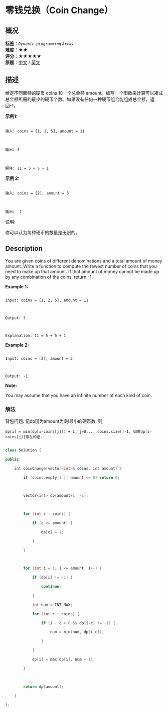 # 零钱兑换（Coin Change）
## 概况
**标签**：*`Dynamic-programming`*  *`Array`*<br>
**难度**：★★<br>
**评分**：★★★★★<br>
**原题**：[中文](https://leetcode-cn.com/problems/coin-change) / [英文](https://leetcode.com/problems/coin-change)
## 描述

给定不同面额的硬币 coins 和一个总金额 amount。编写一个函数来计算可以凑成总金额所需的最少的硬币个数。如果没有任何一种硬币组合能组成总金额，返回-1。



**示例1:**

```

输入: coins = [1, 2, 5], amount = 11



输出: 3 



解释: 11 = 5 + 5 + 1

```



**示例 2:**

```

输入: coins = [2], amount = 3



输出: -1

```



说明:

你可以认为每种硬币的数量是无限的。



## Description

You are given coins of different denominations and a total amount of money amount. Write a function to compute the fewest number of coins that you need to make up that amount. If that amount of money cannot be made up by any combination of the coins, return -1.



**Example 1:**

```

Input: coins = [1, 2, 5], amount = 11



Output: 3 



Explanation: 11 = 5 + 5 + 1

```



**Example 2:**

```

Input: coins = [2], amount = 3



Output: -1

```

**Note:**



You may assume that you have an infinite number of each kind of coin.



### 解法

背包问题. 记dp[i]为amount为i时最小的硬币数, 则



    dp[i] = min(dp[i-coins[j]]) + 1, j=0,...,coins.size()-1, 如果dp[i-coins[j]]存在的话.



```c++

class Solution {

public:

    int coinChange(vector<int>& coins, int amount) {

        if (coins.empty() || amount <= 0) return 0;

        

        vector<int> dp(amount+1, -1);

        

        for (int c : coins) {

            if (c <= amount) {

                dp[c] = 1;

            }

        }

        

        for (int i = 1; i <= amount; i++) {

            if (dp[i] != -1) {

                continue;

            }

            int num = INT_MAX;

            for (int c : coins) {

                if (i - c > 0 && dp[i-c] != -1) {

                    num = min(num, dp[i-c]);

                }

            }

            dp[i] = max(dp[i], num + 1);

        }

        

        return dp[amount];

    }

};

```